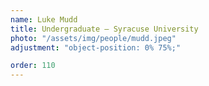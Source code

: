 ```yaml
---
name: Luke Mudd
title: Undergraduate – Syracuse University
photo: "/assets/img/people/mudd.jpeg"
adjustment: "object-position: 0% 75%;"

order: 110
---
```


